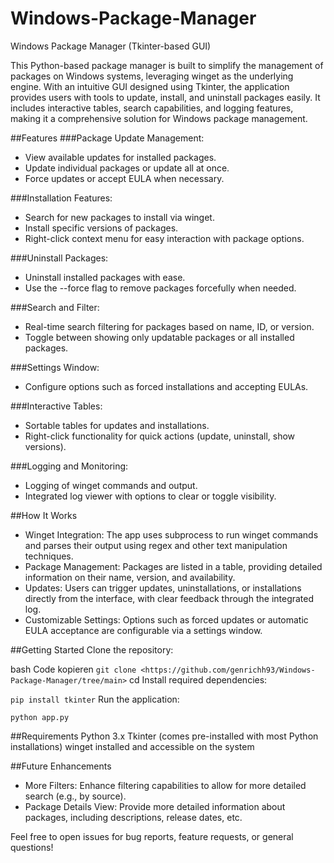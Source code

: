 # Windows-Package-Manager
Windows Package Manager (Tkinter-based GUI)

This Python-based package manager is built to simplify the management of packages on Windows systems, leveraging winget as the underlying engine. With an intuitive GUI designed using Tkinter, the application provides users with tools to update, install, and uninstall packages easily. It includes interactive tables, search capabilities, and logging features, making it a comprehensive solution for Windows package management.

##Features
###Package Update Management:

- View available updates for installed packages.
- Update individual packages or update all at once.
- Force updates or accept EULA when necessary.

###Installation Features:

- Search for new packages to install via winget.
- Install specific versions of packages.
- Right-click context menu for easy interaction with package options.

###Uninstall Packages:

- Uninstall installed packages with ease.
- Use the --force flag to remove packages forcefully when needed.

###Search and Filter:

- Real-time search filtering for packages based on name, ID, or version.
- Toggle between showing only updatable packages or all installed packages.

###Settings Window:

- Configure options such as forced installations and accepting EULAs.

###Interactive Tables:

- Sortable tables for updates and installations.
- Right-click functionality for quick actions (update, uninstall, show versions).

###Logging and Monitoring:

- Logging of winget commands and output.
- Integrated log viewer with options to clear or toggle visibility.

##How It Works
- Winget Integration: The app uses subprocess to run winget commands and parses their output using regex and other text manipulation techniques.
- Package Management: Packages are listed in a table, providing detailed information on their name, version, and availability.
- Updates: Users can trigger updates, uninstallations, or installations directly from the interface, with clear feedback through the integrated log.
- Customizable Settings: Options such as forced updates or automatic EULA acceptance are configurable via a settings window.

##Getting Started
Clone the repository:

bash
Code kopieren
`git clone <https://github.com/genrichh93/Windows-Package-Manager/tree/main>`
cd <repository>
Install required dependencies:


`pip install tkinter`
Run the application:


`python app.py`


##Requirements
Python 3.x
Tkinter (comes pre-installed with most Python installations)
winget installed and accessible on the system

##Future Enhancements
- More Filters: Enhance filtering capabilities to allow for more detailed search (e.g., by source).
- Package Details View: Provide more detailed information about packages, including descriptions, release dates, etc.


Feel free to open issues for bug reports, feature requests, or general questions!
